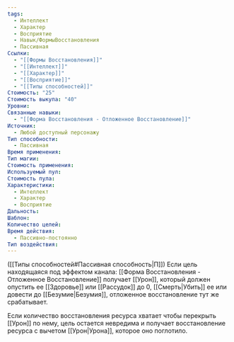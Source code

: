 ```yaml
---
tags:
  - Интеллект
  - Характер
  - Восприятие
  - Навык/ФормыВосстановления
  - Пассивная
Ссылки:
  - "[[Формы Восстановления]]"
  - "[[Интеллект]]"
  - "[[Характер]]"
  - "[[Восприятие]]"
  - "[[Типы способностей]]"
Стоимость: "25"
Стоимость выкупа: "40"
Уровни: 
Связанные навыки:
  - "[[Форма Восстановления - Отложенное Восстановление]]"
Источник:
  - Любой доступный персонажу
Тип способности:
  - Пассивная
Время применения: 
Тип магии: 
Стоимость применения: 
Используемый пул: 
Стоимость пула: 
Характеристики:
  - Интеллект
  - Характер
  - Восприятие
Дальность: 
Шаблон: 
Количество целей: 
Время действия:
  - Пассивно-постоянно
Тип воздействия:
---
```

([[Типы способностей#Пассивная способность|П]]) Если цель находящаяся под эффектом канала: [[Форма Восстановления - Отложенное Восстановление]] получает [[Урон]], который должен опустить ее [[Здоровье]] или [[Рассудок]] до 0, [[Смерть|Убить]] ее или довести до [[Безумие|Безумия]], отложенное восстановление тут же срабатывает.

Если количество восстановления ресурса хватает чтобы перекрыть [[Урон]] по нему, цель остается невредима и получает восстановление ресурса с вычетом [[Урон|Урона]], которое оно поглотило. 